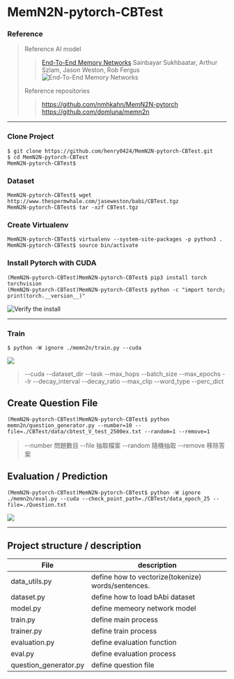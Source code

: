 # MemN2N-pytorch-CBTest

### Reference
> Reference AI model
>> [End-To-End Memory Networks](https://arxiv.org/abs/1503.08895)
>> Sainbayar Sukhbaatar, Arthur Szlam, Jason Weston, Rob Fergus
>> ![End-To-End Memory Networks](https://i.imgur.com/YBBcbNy.png)
> 
> Reference repositories
>> https://github.com/nmhkahn/MemN2N-pytorch
>> https://github.com/domluna/memn2n


---

### Clone Project
```
$ git clone https://github.com/henry0424/MemN2N-pytorch-CBTest.git
$ cd MemN2N-pytorch-CBTest
MemN2N-pytorch-CBTest$
```

### Dataset
```
MemN2N-pytorch-CBTest$ wget http://www.thespermwhale.com/jaseweston/babi/CBTest.tgz
MemN2N-pytorch-CBTest$ tar -xzf CBTest.tgz
```

### Create Virtualenv
```
MemN2N-pytorch-CBTest$ virtualenv --system-site-packages -p python3 .
MemN2N-pytorch-CBTest$ source bin/activate
```

### Install Pytorch with CUDA
```
(MemN2N-pytorch-CBTest)MemN2N-pytorch-CBTest$ pip3 install torch torchvision
(MemN2N-pytorch-CBTest)MemN2N-pytorch-CBTest$ python -c "import torch; print(torch.__version__)"
```
![Verify the install](https://i.imgur.com/RR4lhhI.png)



---


### Train
```
$ python -W ignore ./memn2n/train.py --cuda
```
![](https://i.imgur.com/li1f6px.png)
> --cuda
--dataset_dir
--task
--max_hops
--batch_size
--max_epochs
--lr
--decay_interval
--decay_ratio
--max_clip
--word_type
--perc_dict



## Create Question File
```
(MemN2N-pytorch-CBTest)MemN2N-pytorch-CBTest$ python memn2n/question_generator.py --number=10 --file=./CBTest/data/cbtest_V_test_2500ex.txt --random=1 --remove=1
```
>--number 問題數目
>--file 抽取檔案
>--random 隨機抽取
>--remove 移除答案

## Evaluation / Prediction
```
(MemN2N-pytorch-CBTest)MemN2N-pytorch-CBTest$ python -W ignore ./memn2n/eval.py --cuda --check_point_path=./CBTest/data_epoch_25 --file=./Question.txt
```
![](https://i.imgur.com/ocWDsNf.png)


---

## Project structure / description

| File          | description                                        |
| ------------- | -------------------------------------------------- |
| data_utils.py | define how to vectorize(tokenize) words/sentences. |
| dataset.py    | define how to load bAbi dataset                    |
| model.py      | define memeory network model                       |
| train.py      | define main process                                |
| trainer.py    | define train process                               |
| evaluation.py | define evaluation function                         |
| eval.py       | define evaluation process                          |
| question_generator.py | define question file                       |
